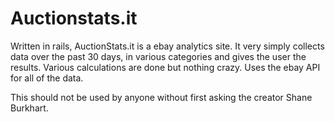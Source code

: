 Auctionstats.it
========================

Written in rails, AuctionStats.it is a ebay analytics site.  It very simply collects data over the past 30 days, in various categories and gives the user the results.  Various calculations are done but nothing crazy.  Uses the ebay API for all of the data. 

This should not be used by anyone without first asking the creator Shane Burkhart.


